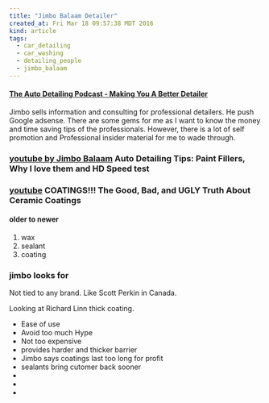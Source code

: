```yaml
---
title: "Jimbo Balaam Detailer"
created_at: Fri Mar 18 09:57:38 MDT 2016
kind: article
tags:
  - car_detailing
  - car_washing
  - detailing_people
  - jimbo_balaam
---
```


#### <a href="http://www.autodetailingpodcast.com/" target="_blank">The Auto Detailing Podcast - Making You A Better Detailer</a>

Jimbo sells information and consulting for professional detailers.
He push Google adsense.
There are some gems for me
as I want to know the 
money and time saving
tips of the professionals.
However, there is a lot of self promotion and Professional
insider material for me to wade through.

### <a href="https://www.youtube.com/watch?v=DTvRRui591c" target="_blank">youtube by Jimbo Balaam</a> Auto Detailing Tips: Paint Fillers, Why I love them and HD Speed test 

### <a href="https://www.youtube.com/watch?v=PWl9mIIzfho" target="_blank">youtube</a> COATINGS!!! The Good, Bad, and UGLY Truth About Ceramic Coatings

#### older to newer

<ol>
  <li>wax</li>
  <li>sealant</li>
  <li>coating</li>
</ol>

### jimbo looks for

Not tied to any brand.
Like Scott Perkin in Canada.

Looking at Richard Linn thick coating.

<ul>
  <li>Ease of use</li>
  <li>Avoid too much Hype</li>
  <li>Not too expensive</li>
  <li>provides harder and thicker barrier</li>
  <li>Jimbo says coatings last too long for profit</li>
  <li>sealants bring cutomer back sooner</li>
  <li></li>
  <li></li>
  <li></li>
</ul>

<!--
html boilerplate
<a href="" target="_blank"></a>
<img src="" width="400px">
<ul>
  <li></li>
</ul>
-->
